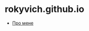 # rokyvich.github.io
 <ul class="menu">
            <li><a href="about.html">Про мене</a></li>
        </ul>
